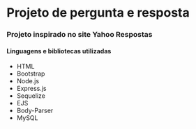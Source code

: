 # Projeto de pergunta e resposta 

### Projeto inspirado no site Yahoo Respostas

#### Linguagens e bibliotecas utilizadas

* HTML
* Bootstrap
* Node.js
* Express.js
* Sequelize
* EJS
* Body-Parser
* MySQL




